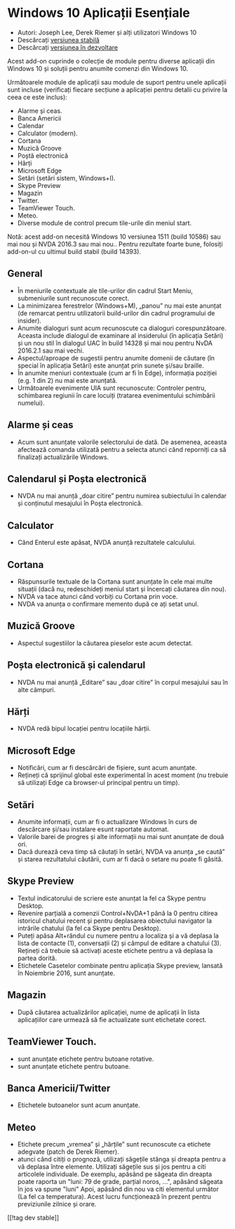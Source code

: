 # Windows 10 Aplicații Esențiale #

* Autori: Joseph Lee, Derek Riemer și alți utilizatori Windows 10 
* Descărcați [versiunea stabilă][1]
* Descărcați [versiunea în dezvoltare][2]

Acest add-on cuprinde o colecție de module pentru diverse aplicații din
Windows 10 și soluții pentru anumite comenzi din Windows 10.

Următoarele module de aplicații sau module de suport pentru unele aplicații
sunt incluse (verificați fiecare secțiune a aplicației pentru detalii cu
privire la ceea ce este inclus):

* Alarme și ceas.
* Banca Americii
* Calendar
* Calculator (modern).
* Cortana
* Muzică Groove
* Poștă electronică
* Hărți
* Microsoft Edge
* Setări (setări sistem, Windows+I).
* Skype Preview
* Magazin
* Twitter.
* TeamViewer Touch.
* Meteo.
* Diverse module de control precum tile-urile din meniul start.

Notă: acest add-on necesită Windows 10 versiunea 1511 (build 10586) sau mai
nou și NVDA 2016.3 sau mai nou.. Pentru rezultate foarte bune, folosiți
add-on-ul cu ultimul build stabil (build 14393).

## General

* În meniurile contextuale ale tile-urilor din cadrul Start Meniu,
  submeniurile sunt recunoscute corect.
* La minimizarea ferestrelor (Windows+M), „panou” nu mai este anunțat (de
  remarcat pentru utilizatorii build-urilor din cadrul programului de
  insider).
* Anumite dialoguri sunt acum recunoscute ca dialoguri
  corespunzătoare. Aceasta include dialogul de examinare al insiderului (în
  aplicația Setări) și un nou stil în dialogul UAC în build 14328 și mai nou
  pentru NvDA 2016.2.1 sau mai vechi.
* Aspectul/aproape de sugestii pentru anumite domenii de căutare (în special
  în aplicația Setări) este anunțat prin sunete și/sau braille.
* În anumite meniuri contextuale (cum ar fi în Edge), informația poziției
  (e.g. 1 din 2) nu mai este anunțată.
* Următoarele evenimente UIA sunt recunoscute: Controler pentru, schimbarea
  regiunii în care locuiți (tratarea evenimentului schimbării numelui).

## Alarme și ceas

* Acum sunt anunțate valorile selectorului de dată. De asemenea, aceasta
  afectează comanda utilizată pentru a selecta atunci când reporniți ca să
  finalizați actualizările Windows.

## Calendarul și Poșta electronică

* NVDA nu mai anunță „doar citire” pentru numirea subiectului în calendar și
  conținutul mesajului în Poșta electronică.

## Calculator

* Când Enterul este apăsat, NVDA anunță rezultatele calculului.

## Cortana

* Răspunsurile textuale de la Cortana sunt anunțate în cele mai multe
  situații (dacă nu, redeschideți meniul start și încercați căutarea din
  nou).
* NVDA va tace atunci când vorbiți cu Cortana prin voce.
* NVDA va anunța o confirmare memento după ce ați setat unul.

## Muzică Groove

* Aspectul sugestiilor la căutarea pieselor este acum detectat.

## Poșta electronică și calendarul

* NVDA nu mai anunță „Editare” sau „doar citire” în corpul mesajului sau în
  alte câmpuri.

## Hărți

* NVDA redă bipul locației pentru locațiile hărții.

## Microsoft Edge

* Notificări, cum ar fi descărcări de fișiere, sunt acum anunțate.
* Rețineți că sprijinul global este experimental în acest moment (nu trebuie
  să utilizați Edge ca browser-ul principal pentru un timp).

## Setări

* Anumite informații, cum ar fi o actualizare Windows în curs de descărcare
  și/sau instalare esunt raportate automat.
* Valorile barei de progres și alte informații nu mai sunt anunțate de două
  ori.
* Dacă durează ceva timp să căutați în setări, NVDA va anunța „se caută” și
  starea rezultatului căutării, cum ar fi dacă o setare nu poate fi găsită.

## Skype Preview

* Textul indicatorului de scriere este anunțat la fel ca Skype pentru
  Desktop.
* Revenire parțială a comenzii Control+NvDA+1 până la 0 pentru citirea
  istoricul chatului recent și pentru deplasarea obiectului navigator la
  intrările chatului (la fel ca Skype pentru Desktop).
* Puteți apăsa Alt+rândul cu numere pentru a localiza și a vă deplasa la
  lista de contacte (1), conversații (2) și câmpul de editare a chatului
  (3). Rețineți că trebuie să activați aceste etichete pentru a vă deplasa
  la partea dorită.
* Etichetele Casetelor combinate pentru aplicația Skype preview, lansată în
  Noiembrie 2016, sunt anunțate.

## Magazin

* După căutarea actualizărilor aplicației, nume de aplicații în lista
  aplicațiilor care urmează să fie actualizate sunt etichetate corect.

## TeamViewer Touch.

* sunt anunțate etichete pentru butoane rotative.
* sunt anunțate etichete pentru butoane.

## Banca Americii/Twitter

* Etichetele butoanelor sunt acum anunțate.

## Meteo

* Etichete precum „vremea” și „hărțile” sunt recunoscute ca etichete
  adegvate (patch de Derek Riemer).
* atunci când citiți o prognoză, utilizați săgețile stânga și  dreapta
  pentru a vă deplasa între elemente. Utilizați săgețile sus și jos pentru a
  citi articolele individuale. De exemplu, apăsând pe săgeata din dreapta
  poate raporta un "luni: 79 de grade, parțial noros, ...", apăsând săgeata
  în jos va spune "luni" Apoi, apăsând din nou va citi elementul următor (La
  fel ca temperatura). Acest lucru funcționează în prezent pentru
  previziunile zilnice și orare.

[[!tag dev stable]]

[1]: http://addons.nvda-project.org/files/get.php?file=w10

[2]: http://addons.nvda-project.org/files/get.php?file=w10-dev
